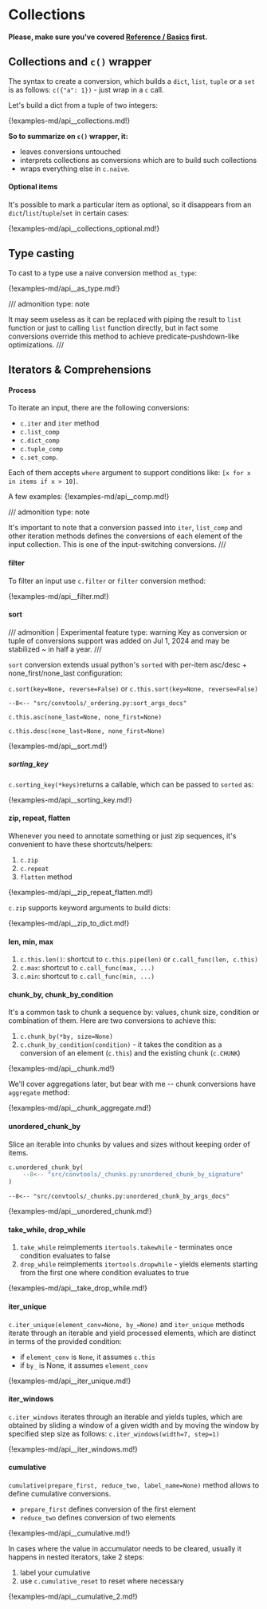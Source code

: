 # Collections

**Please, make sure you've covered [Reference / Basics](./basics.md) first.**

## Collections and `c()` wrapper

The syntax to create a conversion, which builds a `dict`, `list`, `tuple` or a
`set` is as follows: `c({"a": 1})` - just wrap in a `c` call.

Let's build a dict from a tuple of two integers:

{!examples-md/api__collections.md!}

**So to summarize on `c()` wrapper, it:**

* leaves conversions untouched
* interprets collections as conversions which are to build such collections
* wraps everything else in `c.naive`.

#### Optional items

It's possible to mark a particular item as optional, so it disappears from an
`dict`/`list`/`tuple`/`set` in certain cases:

{!examples-md/api__collections_optional.md!}


## Type casting

To cast to a type use a naive conversion method `as_type`:

{!examples-md/api__as_type.md!}

/// admonition
    type: note

It may seem useless as it can be replaced with piping the result to `list`
function or just to calling `list` function directly, but in fact some
conversions override this method to achieve predicate-pushdown-like
optimizations.
///


## Iterators & Comprehensions

#### Process

To iterate an input, there are the following conversions:

* `c.iter` and `iter` method
* `c.list_comp`
* `c.dict_comp`
* `c.tuple_comp`
* `c.set_comp`.

Each of them accepts `where` argument to support conditions like:
`[x for x in items if x > 10]`.

A few examples:
{!examples-md/api__comp.md!}

/// admonition
    type: note

It's important to note that a conversion passed into `iter`, `list_comp` and
other iteration methods defines the conversions of each element of the input
collection. This is one of the input-switching conversions.
///

#### filter

To filter an input use `c.filter` or `filter` conversion method:

{!examples-md/api__filter.md!}


#### sort

/// admonition | Experimental feature
    type: warning
Key as conversion or tuple of conversions support was added on Jul 1, 2024 and
may be stabilized ~ in half a year.
///

`sort` conversion extends usual python's `sorted` with per-item asc/desc +
none_first/none_last configuration:

`c.sort(key=None, reverse=False)` or `c.this.sort(key=None, reverse=False)`

    --8<-- "src/convtools/_ordering.py:sort_args_docs"

`c.this.asc(none_last=None, none_first=None)`

`c.this.desc(none_last=None, none_first=None)`

{!examples-md/api__sort.md!}

##### sorting_key

`c.sorting_key(*keys)`returns a callable, which can be passed to `sorted` as:

{!examples-md/api__sorting_key.md!}


#### zip, repeat, flatten

Whenever you need to annotate something or just zip sequences, it's convenient
to have these shortcuts/helpers:

1. `c.zip`
1. `c.repeat`
1. `flatten` method

{!examples-md/api__zip_repeat_flatten.md!}

`c.zip` supports keyword arguments to build dicts:

{!examples-md/api__zip_to_dict.md!}


#### len, min, max

1. `c.this.len()`: shortcut to `c.this.pipe(len)` or `c.call_func(len, c.this)`
1. `c.max`: shortcut to `c.call_func(max, ...)`
1. `c.min`: shortcut to `c.call_func(min, ...)`


#### chunk_by, chunk_by_condition

It's a common task to chunk a sequence by: values, chunk size, condition or
combination of them. Here are two conversions to achieve this:

1. `c.chunk_by(*by, size=None)`
1. `c.chunk_by_condition(condition)` - it takes the condition as a conversion
   of an element (`c.this`) and the existing chunk (`c.CHUNK`)

{!examples-md/api__chunk.md!}

We'll cover aggregations later, but bear with me -- chunk conversions have
`aggregate` method:

{!examples-md/api__chunk_aggregate.md!}

#### unordered_chunk_by

Slice an iterable into chunks by values and sizes without keeping order of
items.

```python
c.unordered_chunk_by(
    --8<-- "src/convtools/_chunks.py:unordered_chunk_by_signature"
)
```

    --8<-- "src/convtools/_chunks.py:unordered_chunk_by_args_docs"


{!examples-md/api__unordered_chunk.md!}


#### take_while, drop_while

1. `take_while` reimplements `itertools.takewhile` - terminates once condition
   evaluates to false
1. `drop_while` reimplements `itertools.dropwhile` - yields elements starting
   from the first one where condition evaluates to true

{!examples-md/api__take_drop_while.md!}


#### iter_unique

`c.iter_unique(element_conv=None, by_=None)` and `iter_unique` methods iterate
through an iterable and yield processed elements, which are distinct in terms
of the provided condition:


 * if `element_conv` is `None`, it assumes `c.this`
 * if `by_` is None, it assumes `element_conv`

{!examples-md/api__iter_unique.md!}


#### iter_windows

`c.iter_windows` iterates through an iterable and yields tuples, which are
obtained by sliding a window of a given width and by moving the window by
specified step size as follows: `c.iter_windows(width=7, step=1)`

{!examples-md/api__iter_windows.md!}

#### cumulative

`cumulative(prepare_first, reduce_two, label_name=None)` method allows to
define cumulative conversions.

 * `prepare_first` defines conversion of the first element
 * `reduce_two` defines conversion of two elements

{!examples-md/api__cumulative.md!}

In cases where the value in accumulator needs to be cleared, usually it happens
in nested iterators, take 2 steps:

1. label your cumulative
1. use `c.cumulative_reset` to reset where necessary

{!examples-md/api__cumulative_2.md!}
